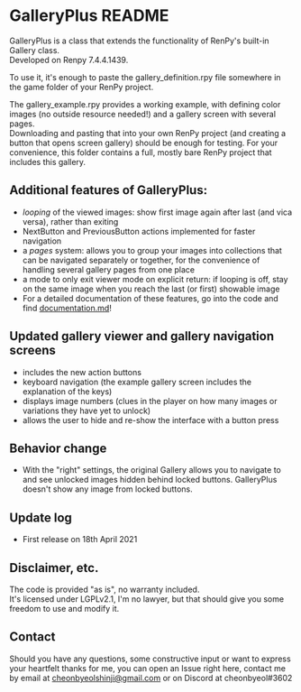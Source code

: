 # GalleryPlus README

GalleryPlus is a class that extends the functionality of RenPy's built-in Gallery class.  
Developed on Renpy 7.4.4.1439.

To use it, it's enough to paste the gallery_definition.rpy file somewhere in the game folder of your RenPy project.

The gallery_example.rpy provides a working example, with defining color images (no outside resource needed!) and a gallery screen with several pages.  
Downloading and pasting that into your own RenPy project (and creating a button that opens screen gallery) should be enough for testing. For your convenience, this folder contains a full, mostly bare RenPy project that includes this gallery. 

## Additional features of GalleryPlus:
* *looping* of the viewed images: show first image again after last (and vica versa), rather than exiting
* NextButton and PreviousButton actions implemented for faster navigation
* a *pages* system: allows you to group your images into collections that can be navigated separately or together, for the convenience of handling several gallery pages from one place
* a mode to only exit viewer mode on explicit return: if looping is off, stay on the same image when you reach the last (or first) showable image
* For a detailed documentation of these features, go into the code and find [documentation.md](https://github.com/cheonbyeol/RenPy-GalleryPlus/blob/main/documentation.md)!

## Updated gallery viewer and gallery navigation screens
* includes the new action buttons
* keyboard navigation (the example gallery screen includes the explanation of the keys)
* displays image numbers (clues in the player on how many images or variations they have yet to unlock)
* allows the user to hide and re-show the interface with a button press

## Behavior change
* With the "right" settings, the original Gallery allows you to navigate to and see unlocked images hidden behind locked buttons. GalleryPlus doesn't show any image from locked buttons.

## Update log
* First release on 18th April 2021

## Disclaimer, etc.
The code is provided "as is", no warranty included.  
It's licensed under LGPLv2.1, I'm no lawyer, but that should give you some freedom to use and modify it.

## Contact
Should you have any questions, some constructive input or want to express your heartfelt thanks for me, you can open an Issue right here, contact me by email at cheonbyeolshinji@gmail.com or on Discord at cheonbyeol#3602
